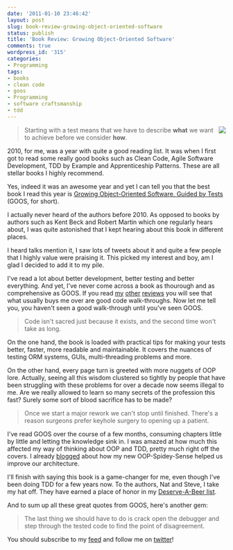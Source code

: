 ```yaml
---
date: '2011-01-10 23:46:42'
layout: post
slug: book-review-growing-object-oriented-software
status: publish
title: 'Book Review: Growing Object-Oriented Software'
comments: true
wordpress_id: '315'
categories:
- Programming
tags:
- books
- clean code
- goos
- Programming
- software craftsmanship
- tdd
---
```


[<img src="/images/posts_images/goos.jpg" style="float: right;"/>](http://www.amazon.com/gp/product/0321503627?ie=UTF8&tag=thcodu02-20&linkCode=as2&camp=1789&creative=9325&creativeASIN=0321503627)

> Starting with a test means that we have to describe __what__ we want to achieve before we consider __how__.

2010, for me, was a year with quite a good reading list. It was when I first got to read some really good books such as Clean Code, Agile Software Development, TDD by Example and  Apprenticeship Patterns. These are all stellar books I highly recommend.

Yes, indeed it was an awesome year and yet I can tell you that the best book I read this year is [Growing Object-Oriented Software, Guided by Tests](http://www.amazon.com/gp/product/0321503627?ie=UTF8&tag=thcodu02-20&linkCode=as2&camp=1789&creative=9325&creativeASIN=0321503627)<img src="http://www.assoc-amazon.com/e/ir?t=thcodu02-20&l=as2&o=1&a=0321503627" style="width: 0; height: 0; display: none; border: none !important;"> (GOOS, for short).

I actually never heard of the authors before 2010. As opposed to books by authors such as Kent Beck and Robert Martin which one regularly hears about, I was quite astonished that I kept hearing about this book in different places.

I heard talks mention it, I saw lots of tweets about it and quite a few people that I highly value were praising it. This picked my interest and boy, am I glad I decided to add it to my pile.

I've read a lot about better development, better testing and better everything. And yet, I've never come across a book as thourough and as comprehensive as GOOS. If you read [my](/2010/06/15/book-review-clean-code/) [other](/2010/05/02/agile-software-development-you-will-never-code-the-same-again/) [reviews](/2010/01/12/every-coder-should-read-tdd-by-example/) you will see that what usually buys me over are good code walk-throughs. Now let me tell you, you haven't seen a good walk-through until you've seen GOOS.


> Code isn't sacred just because it exists, and the second time won't take as long.


On the one hand, the book is loaded with practical tips for making your tests better, faster, more readable and maintainable. It covers the nuances of testing ORM systems, GUIs, multi-threading problems and more.

On the other hand, every page turn is greeted with more nuggets of OOP lore. Actually, seeing all this wisdom clustered so tightly by people that have been struggling with these problems for over a decade now seems illegal to me. Are we really allowed to learn so many secrets of the profession this fast? Surely some sort of blood sacrifice has to be made?


> Once we start a major rework we can't stop until finished. There's a reason surgeons prefer keyhole surgery to opening up a patient.


I've read GOOS over the course of a few months, consuming chapters little by little and letting the knowledge sink in. I was amazed at how much this affected my way of thinking about OOP and TDD, pretty much right off the covers. I already [blogged](/2010/12/18/adding-goos-sauce-to-gwt-mvp/) about how my new OOP-Spidey-Sense helped us improve our architecture.

I'll finish with saying this book is a game-changer for me, even though I've been doing TDD for a few years now. To the authors, Nat and Steve, I take my hat off. They have earned a place of honor in my [Deserve-A-Beer list](http://twitter.com/#!/avivby/deserve-a-beer).

And to sum up all these great quotes from GOOS, here's another gem:


> The last thing we should have to do is crack open the debugger and step through the tested code to find the point of disagreement.


You should subscribe to my [feed](http://feeds.feedburner.com/TheCodeDump) and follow me on [twitter](http://twitter.com/avivby)!


